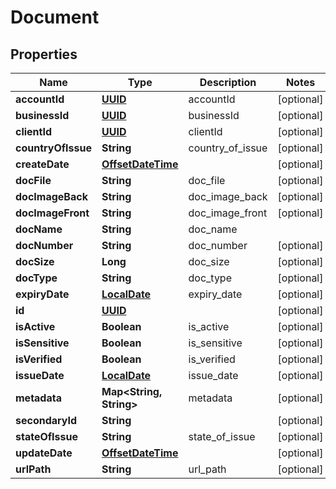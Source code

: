 
# Document

## Properties
Name | Type | Description | Notes
------------ | ------------- | ------------- | -------------
**accountId** | [**UUID**](UUID.md) | accountId |  [optional]
**businessId** | [**UUID**](UUID.md) | businessId |  [optional]
**clientId** | [**UUID**](UUID.md) | clientId |  [optional]
**countryOfIssue** | **String** | country_of_issue |  [optional]
**createDate** | [**OffsetDateTime**](OffsetDateTime.md) |  |  [optional]
**docFile** | **String** | doc_file |  [optional]
**docImageBack** | **String** | doc_image_back |  [optional]
**docImageFront** | **String** | doc_image_front |  [optional]
**docName** | **String** | doc_name | 
**docNumber** | **String** | doc_number |  [optional]
**docSize** | **Long** | doc_size |  [optional]
**docType** | **String** | doc_type |  [optional]
**expiryDate** | [**LocalDate**](LocalDate.md) | expiry_date |  [optional]
**id** | [**UUID**](UUID.md) |  |  [optional]
**isActive** | **Boolean** | is_active |  [optional]
**isSensitive** | **Boolean** | is_sensitive |  [optional]
**isVerified** | **Boolean** | is_verified |  [optional]
**issueDate** | [**LocalDate**](LocalDate.md) | issue_date |  [optional]
**metadata** | **Map&lt;String, String&gt;** | metadata |  [optional]
**secondaryId** | **String** |  |  [optional]
**stateOfIssue** | **String** | state_of_issue |  [optional]
**updateDate** | [**OffsetDateTime**](OffsetDateTime.md) |  |  [optional]
**urlPath** | **String** | url_path |  [optional]